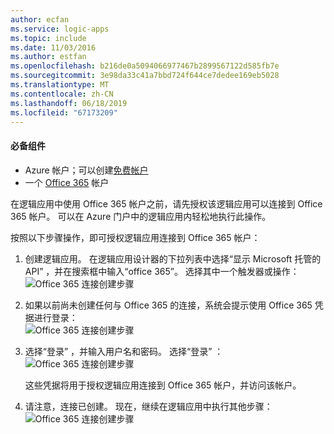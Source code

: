 ```yaml
---
author: ecfan
ms.service: logic-apps
ms.topic: include
ms.date: 11/03/2016
ms.author: estfan
ms.openlocfilehash: b216de0a5094066977467b2899567122d585fb7e
ms.sourcegitcommit: 3e98da33c41a7bbd724f644ce7dedee169eb5028
ms.translationtype: MT
ms.contentlocale: zh-CN
ms.lasthandoff: 06/18/2019
ms.locfileid: "67173209"
---
```

#### <a name="prerequisites"></a>必备组件
* Azure 帐户；可以创建[免费帐户](https://azure.microsoft.com/free)
* 一个 [Office 365](https://office365.com) 帐户  

在逻辑应用中使用 Office 365 帐户之前，请先授权该逻辑应用可以连接到 Office 365 帐户。 可以在 Azure 门户中的逻辑应用内轻松地执行此操作。  

按照以下步骤操作，即可授权逻辑应用连接到 Office 365 帐户：

1. 创建逻辑应用。 在逻辑应用设计器的下拉列表中选择“显示 Microsoft 托管的 API”  ，并在搜索框中输入“office 365”。 选择其中一个触发器或操作：  
    ![Office 365 连接创建步骤](./media/connectors-create-api-office365-outlook/office365-sendemail.png)  
2. 如果以前尚未创建任何与 Office 365 的连接，系统会提示使用 Office 365 凭据进行登录：  
    ![Office 365 连接创建步骤](./media/connectors-create-api-office365-outlook/office365-signin.png)  
3. 选择“登录”  ，并输入用户名和密码。 选择“登录”  ：  
    ![Office 365 连接创建步骤](./media/connectors-create-api-office365-outlook/office365-usernamepassword.png)
   
    这些凭据将用于授权逻辑应用连接到 Office 365 帐户，并访问该帐户。 
4. 请注意，连接已创建。 现在，继续在逻辑应用中执行其他步骤：   
    ![Office 365 连接创建步骤](./media/connectors-create-api-office365-outlook/office365-sendemailproperties.png)  


